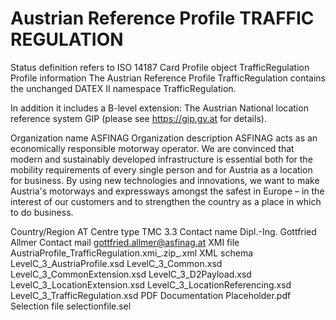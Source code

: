 # Austrian Reference Profile TRAFFIC REGULATION
Status definition refers to ISO 14187
Card
Profile object
TrafficRegulation
Profile information
The Austrian Reference Profile TrafficRegulation contains the unchanged DATEX II namespace TrafficRegulation.

In addition it includes a B-level extension: The Austrian National location reference system GIP (please see https://gip.gv.at for details).

Organization name
ASFINAG
Organization description
ASFINAG acts as an economically responsible motorway operator. We are convinced that modern and sustainably developed infrastructure is essential both for the mobility requirements of every single person and for Austria as a location for business. By using new technologies and innovations, we want to make Austria's motorways and expressways amongst the safest in Europe – in the interest of our customers and to strengthen the country as a place in which to do business.

Country/Region
AT
Centre type
TMC
3.3
Contact name
Dipl.-Ing. Gottfried Allmer
Contact mail
gottfried.allmer@asfinag.at
XMI file
AustriaProfile_TrafficRegulation.xmi_.zip_.xml
XML schema
LevelC_3_AustriaProfile.xsd
LevelC_3_Common.xsd
LevelC_3_CommonExtension.xsd
LevelC_3_D2Payload.xsd
LevelC_3_LocationExtension.xsd
LevelC_3_LocationReferencing.xsd
LevelC_3_TrafficRegulation.xsd
PDF Documentation
Placeholder.pdf
Selection file
selectionfile.sel
